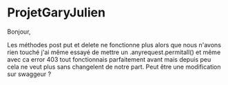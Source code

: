 # ProjetGaryJulien

Bonjour,

Les méthodes post put et delete ne fonctionne plus alors que nous n'avons rien touché j'ai même essayé de mettre un .anyrequest.permitall() et même avec ca error 403 tout fonctionnais parfaitement avant mais depuis peu cela ne veut plus sans changelent de notre part. Peut être une modification sur swaggeur ?

